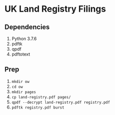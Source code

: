 # UK Land Registry Filings

## Dependencies

1.  Python 3.7.6
2. pdftk
3. qpdf
4. pdftotext

## Prep

1. `mkdir ow`
2. `cd ow`
3. `mkdir pages`
4. `cp land-registry.pdf pages/`
5. `qpdf --decrypt land-registry.pdf registry.pdf`
6. `pdftk registry.pdf burst`